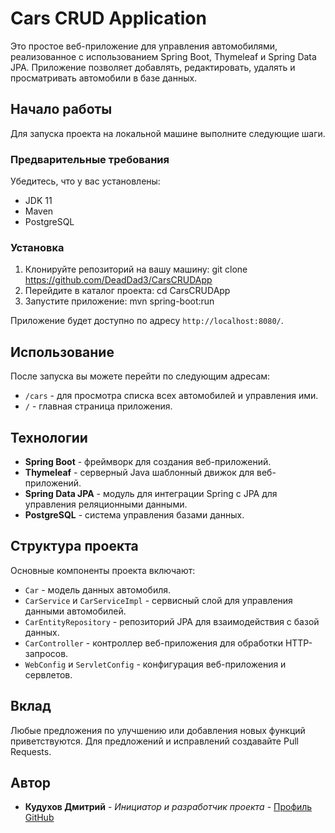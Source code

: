 # Cars CRUD Application

Это простое веб-приложение для управления автомобилями, реализованное с использованием Spring Boot, Thymeleaf и Spring Data JPA. Приложение позволяет добавлять, редактировать, удалять и просматривать автомобили в базе данных.

## Начало работы

Для запуска проекта на локальной машине выполните следующие шаги.

### Предварительные требования

Убедитесь, что у вас установлены:
- JDK 11
- Maven
- PostgreSQL

### Установка

1. Клонируйте репозиторий на вашу машину: git clone https://github.com/DeadDad3/CarsCRUDApp
2. Перейдите в каталог проекта: cd CarsCRUDApp
3. Запустите приложение: mvn spring-boot:run

Приложение будет доступно по адресу `http://localhost:8080/`.

## Использование

После запуска вы можете перейти по следующим адресам:
- `/cars` - для просмотра списка всех автомобилей и управления ими.
- `/` - главная страница приложения.

## Технологии

- **Spring Boot** - фреймворк для создания веб-приложений.
- **Thymeleaf** - серверный Java шаблонный движок для веб-приложений.
- **Spring Data JPA** - модуль для интеграции Spring с JPA для управления реляционными данными.
- **PostgreSQL** - система управления базами данных.

## Структура проекта

Основные компоненты проекта включают:
- `Car` - модель данных автомобиля.
- `CarService` и `CarServiceImpl` - сервисный слой для управления данными автомобилей.
- `CarEntityRepository` - репозиторий JPA для взаимодействия с базой данных.
- `CarController` - контроллер веб-приложения для обработки HTTP-запросов.
- `WebConfig` и `ServletConfig` - конфигурация веб-приложения и сервлетов.

## Вклад

Любые предложения по улучшению или добавления новых функций приветствуются. Для предложений и исправлений создавайте Pull Requests.

## Автор

* **Кудухов Дмитрий** - *Инициатор и разработчик проекта* - [Профиль GitHub](https://github.com/DeadDad3)